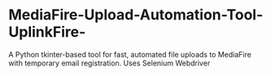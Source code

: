 # MediaFire-Upload-Automation-Tool-UplinkFire-
A Python tkinter-based tool for fast, automated file uploads to MediaFire with temporary email registration. Uses Selenium Webdriver
